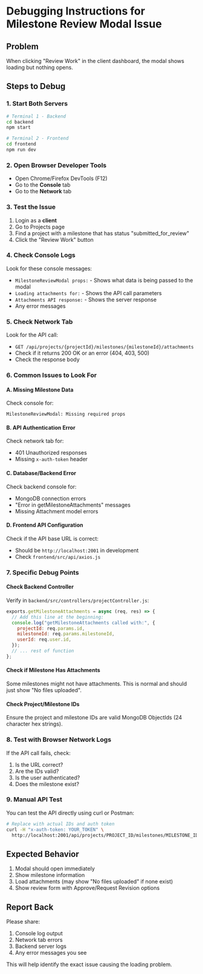 # Debugging Instructions for Milestone Review Modal Issue

## Problem

When clicking "Review Work" in the client dashboard, the modal shows loading but nothing opens.

## Steps to Debug

### 1. Start Both Servers

```bash
# Terminal 1 - Backend
cd backend
npm start

# Terminal 2 - Frontend
cd frontend
npm run dev
```

### 2. Open Browser Developer Tools

- Open Chrome/Firefox DevTools (F12)
- Go to the **Console** tab
- Go to the **Network** tab

### 3. Test the Issue

1. Login as a **client**
2. Go to Projects page
3. Find a project with a milestone that has status "submitted_for_review"
4. Click the "Review Work" button

### 4. Check Console Logs

Look for these console messages:

- `MilestoneReviewModal props:` - Shows what data is being passed to the modal
- `Loading attachments for:` - Shows the API call parameters
- `Attachments API response:` - Shows the server response
- Any error messages

### 5. Check Network Tab

Look for the API call:

- `GET /api/projects/{projectId}/milestones/{milestoneId}/attachments`
- Check if it returns 200 OK or an error (404, 403, 500)
- Check the response body

### 6. Common Issues to Look For

#### A. Missing Milestone Data

Check console for:

```
MilestoneReviewModal: Missing required props
```

#### B. API Authentication Error

Check network tab for:

- 401 Unauthorized responses
- Missing `x-auth-token` header

#### C. Database/Backend Error

Check backend console for:

- MongoDB connection errors
- "Error in getMilestoneAttachments" messages
- Missing Attachment model errors

#### D. Frontend API Configuration

Check if the API base URL is correct:

- Should be `http://localhost:2001` in development
- Check `frontend/src/api/axios.js`

### 7. Specific Debug Points

#### Check Backend Controller

Verify in `backend/src/controllers/projectController.js`:

```javascript
exports.getMilestoneAttachments = async (req, res) => {
  // Add this line at the beginning:
  console.log("getMilestoneAttachments called with:", {
    projectId: req.params.id,
    milestoneId: req.params.milestoneId,
    userId: req.user.id,
  });
  // ... rest of function
};
```

#### Check if Milestone Has Attachments

Some milestones might not have attachments. This is normal and should just show "No files uploaded".

#### Check Project/Milestone IDs

Ensure the project and milestone IDs are valid MongoDB ObjectIds (24 character hex strings).

### 8. Test with Browser Network Logs

If the API call fails, check:

1. Is the URL correct?
2. Are the IDs valid?
3. Is the user authenticated?
4. Does the milestone exist?

### 9. Manual API Test

You can test the API directly using curl or Postman:

```bash
# Replace with actual IDs and auth token
curl -H "x-auth-token: YOUR_TOKEN" \
  http://localhost:2001/api/projects/PROJECT_ID/milestones/MILESTONE_ID/attachments
```

## Expected Behavior

1. Modal should open immediately
2. Show milestone information
3. Load attachments (may show "No files uploaded" if none exist)
4. Show review form with Approve/Request Revision options

## Report Back

Please share:

1. Console log output
2. Network tab errors
3. Backend server logs
4. Any error messages you see

This will help identify the exact issue causing the loading problem.
